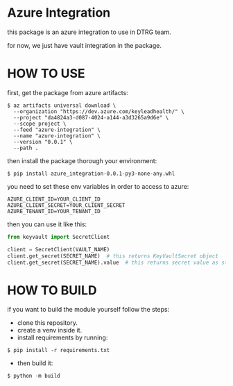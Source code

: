 # Azure Integration

this package is an azure integration to use in DTRG team.

for now, we just have vault integration in the package.

# HOW TO USE
first, get the package from azure artifacts:
```shell
$ az artifacts universal download \
  --organization "https://dev.azure.com/keyleadhealth/" \
  --project "da4824a3-d087-4024-a144-a3d3265a9d6e" \
  --scope project \
  --feed "azure-integration" \
  --name "azure-integration" \
  --version "0.0.1" \
  --path .
```

then install the package thorough your environment:
```shell
$ pip install azure_integration-0.0.1-py3-none-any.whl
```

you need to set these env variables in order to access to azure:
```shell
AZURE_CLIENT_ID=YOUR_CLIENT_ID
AZURE_CLIENT_SECRET=YOUR_CLIENT_SECRET
AZURE_TENANT_ID=YOUR_TENANT_ID
```

then you can use it like this:
```python
from keyvault import SecretClient

client = SecretClient(VAULT_NAME)
client.get_secret(SECRET_NAME)  # this returns KeyVaultSecret object
client.get_secret(SECRET_NAME).value  # this returns secret value as string
```

# HOW TO BUILD
if you want to build the module yourself follow the steps:
- clone this repository.
- create a venv inside it.
- install requirements by running:
```shell
$ pip install -r requirements.txt
```
- then build it:
```shell
$ python -m build
```
